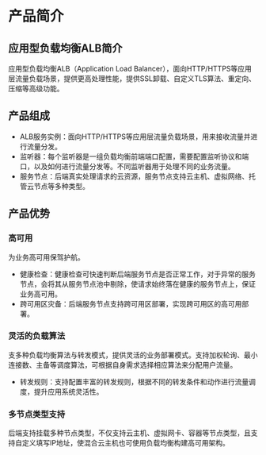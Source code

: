 # 产品简介

## 应用型负载均衡ALB简介
应用型负载均衡ALB（Application Load Balancer），面向HTTP/HTTPS等应用层流量负载场景，提供更高处理性能，提供SSL卸载、自定义TLS算法、重定向、压缩等高级功能。

## 产品组成
* ALB服务实例：面向HTTP/HTTPS等应用层流量负载场景，用来接收流量并进行流量分发。
* 监听器：每个监听器是一组负载均衡前端端口配置，需要配置监听协议和端口，以及如何进行流量分发等。不同监听器用于处理不同的业务流量。
* 服务节点：后端真实处理请求的云资源，服务节点支持云主机、虚拟网络、托管云节点等多种类型。

## 产品优势

### 高可用
为业务高可用保驾护航。
* 健康检查：健康检查可快速判断后端服务节点是否正常工作，对于异常的服务节点，会将其从服务节点池中剔除，使请求始终落在健康的服务节点上，保证业务高可用。
* 跨可用区灾备：后端服务节点支持跨可用区部署，实现跨可用区的高可用部署。
  
### 灵活的负载算法
支多种负载均衡算法与转发模式，提供灵活的业务部署模式。支持加权轮询、最小连接数、主备等调度算法，可根据自身需求选择相应算法来分配用户流量。
* 转发规则：支持配置丰富的转发规则，根据不同的转发条件和动作进行流量调度，提升应用系统灵活性。

### 多节点类型支持
后端支持挂载多种节点类型，不仅支持云主机、虚拟网卡、容器等节点类型，且支持自定义填写IP地址，使混合云主机也可使用负载均衡构建高可用架构。

